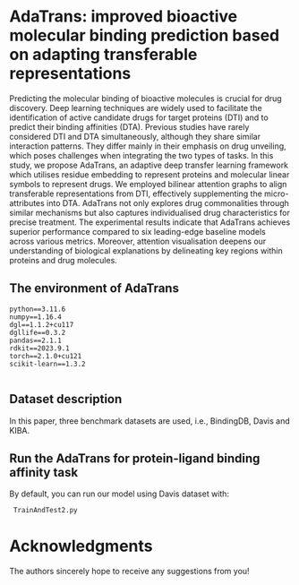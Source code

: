 # AdaTrans: improved bioactive molecular binding prediction based on adapting transferable representations

Predicting the molecular binding of bioactive molecules is crucial for drug discovery. Deep learning techniques are widely used to facilitate the identification of active candidate drugs for target proteins (DTI) and to predict their binding affinities (DTA). Previous studies have rarely considered DTI and DTA simultaneously, although they share similar interaction patterns. They differ mainly in their emphasis on drug unveiling, which poses challenges when integrating the two types of tasks. In this study, we propose AdaTrans, an adaptive deep transfer learning framework which utilises residue embedding to represent proteins and molecular linear symbols to represent drugs. We employed bilinear attention graphs to align transferable representations from DTI, effectively supplementing the micro-attributes into DTA. AdaTrans not only explores drug commonalities through similar mechanisms but also captures individualised drug characteristics for precise treatment. The experimental results indicate that AdaTrans achieves superior performance compared to six leading-edge baseline models across various metrics. Moreover, attention visualisation deepens our understanding of biological explanations by delineating key regions within proteins and drug molecules.



## The environment of AdaTrans
```
python==3.11.6
numpy==1.16.4
dgl==1.1.2+cu117
dgllife==0.3.2
pandas==2.1.1
rdkit==2023.9.1
torch==2.1.0+cu121
scikit-learn==1.3.2


```

## Dataset description
In this paper, three benchmark datasets are used, i.e., BindingDB, Davis and KIBA. 


## Run the AdaTrans for protein-ligand binding affinity task
By default, you can run our model using Davis dataset with:
```sh
 TrainAndTest2.py
```

# Acknowledgments
The authors sincerely hope to receive any suggestions from you!

